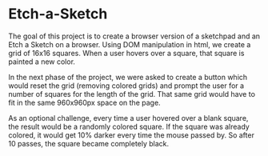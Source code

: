 # Etch-a-Sketch

The goal of this project is to create a browser version of a sketchpad and an Etch a Sketch on a browser. Using DOM manipulation in html, we create a grid of 16x16 squares. When a user hovers over a square, that square is painted a new color. 

In the next phase of the project, we were asked to create a button which would reset the grid (removing colored grids) and prompt the user for a number of squares for the length of the grid. That same grid would have to fit in the same 960x960px space on the page. 

As an optional challenge, every time a user hovered over a blank square, the result would be a randomly colored square. If the square was already colored, it would get 10% darker every time the mouse passed by. So after 10 passes, the square became completely black.